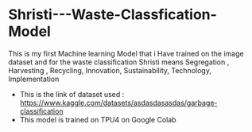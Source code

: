 # Shristi---Waste-Classfication-Model
This is my first Machine learning Model that i Have trained on the image dataset and for the waste classification Shristi means Segregation , Harvesting , Recycling, Innovation, Sustainability, Technology, Implementation

- This is the link of dataset used : https://www.kaggle.com/datasets/asdasdasasdas/garbage-classification
- This model is trained on TPU4 on Google Colab
